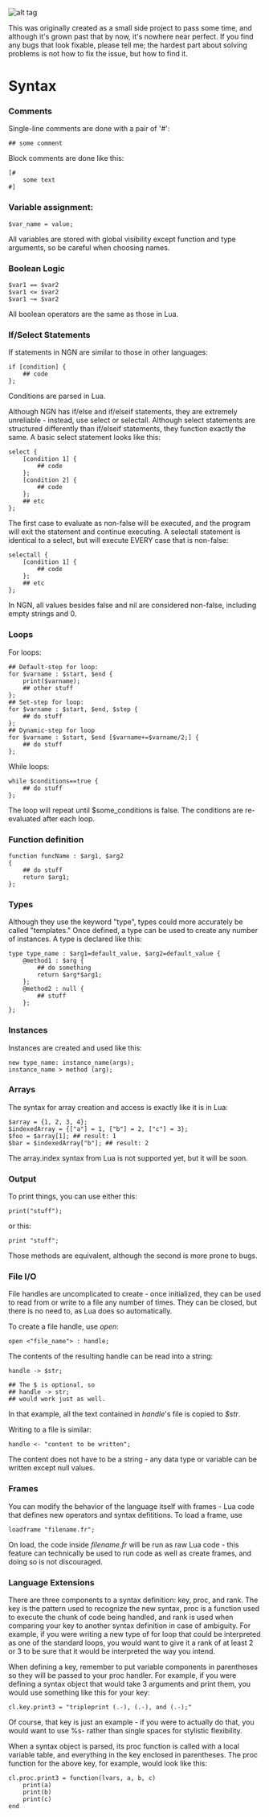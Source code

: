 ![alt tag](img/types.png)

This was originally created as a small side project to pass some time, and although it's grown past that by now, it's nowhere near perfect. If you find any bugs that look fixable, please tell me; the hardest part about solving problems is not how to fix the issue, but how to find it.
# Syntax #
### Comments ###
Single-line comments are done with a pair of '#':

    ## some comment
Block comments are done like this:

    [#
	    some text
	#]

### Variable assignment: ###
    $var_name = value;
All variables are stored with global visibility except function and type arguments, so be careful when choosing names.
### Boolean Logic ###

    $var1 == $var2
    $var1 <= $var2
    $var1 ~= $var2

All boolean operators are the same as those in Lua.
### If/Select Statements ###
If statements in NGN are similar to those in other languages:

    if [condition] {
        ## code
    };
Conditions are parsed in Lua.

Although NGN has if/else and if/elseif statements, they are extremely unreliable - instead, use select or selectall. Although select statements are structured differently than if/elseif statements, they function exactly the same. A basic select statement looks like this:

    select {
        [condition 1] {
            ## code
        };
        [condition 2] {
            ## code
        };
        ## etc
    };
The first case to evaluate as non-false will be executed, and the program will exit the statement and continue executing. A selectall statement is identical to a select, but will execute EVERY case that is non-false:

    selectall {
        [condition 1] {
            ## code
        };
        ## etc
    };
In NGN, all values besides false and nil are considered non-false, including empty strings and 0.
### Loops ###
For loops:

    ## Default-step for loop:
    for $varname : $start, $end {
        print($varname);
        ## other stuff
    };
    ## Set-step for loop:
    for $varname : $start, $end, $step {
        ## do stuff
    };
    ## Dynamic-step for loop
    for $varname : $start, $end [$varname+=$varname/2;] {
        ## do stuff
    };
While loops:

    while $conditions==true {
        ## do stuff
    };
The loop will repeat until $some_conditions is false. The conditions are re-evaluated after each loop.
### Function definition ###

    function funcName : $arg1, $arg2
    {
	    ## do stuff
	    return $arg1;
	};
### Types ###
Although they use the keyword "type", types could more accurately be called "templates." Once defined, a type can be used to create any number of instances. A type is declared like this:

    type type_name : $arg1=default_value, $arg2=default_value {
	    @method1 : $arg {
		    ## do something
		    return $arg*$arg1;
		};
		@method2 : null {
			## stuff
		};
	};
### Instances ###
Instances are created and used like this:

    new type_name: instance_name(args);
    instance_name > method (arg);
### Arrays ###
The syntax for array creation and access is exactly like it is in Lua:

    $array = {1, 2, 3, 4};
    $indexedArray = {["a"] = 1, ["b"] = 2, ["c"] = 3};
    $foo = $array[1]; ## result: 1
    $bar = $indexedArray["b"]; ## result: 2
The array.index syntax from Lua is not supported yet, but it will be soon.
### Output ###
To print things, you can use either this:

    print("stuff");
or this:

    print "stuff";
Those methods are equivalent, although the second is more prone to bugs.
### File I/O ###
File handles are uncomplicated to create - once initialized, they can be used to read from or write to a file any number of times. They can be closed, but there is no need to, as Lua does so automatically.

To create a file handle, use *open*:

    open <"file_name"> : handle;
The contents of the resulting handle can be read into a string:

    handle -> $str;

    ## The $ is optional, so
    ## handle -> str;
    ## would work just as well.
In that example, all the text contained in *handle*'s file is copied to *$str*.

Writing to a file is similar:

    handle <- "content to be written";
The content does not have to be a string - any data type or variable can be written except null values.
### Frames ###
You can modify the behavior of the language itself with frames - Lua code that defines new operators and syntax defititions. To load a frame, use

    loadframe "filename.fr";
On load, the code inside *filename.fr* will be run as raw Lua code - this feature can technically be used to run code as well as create frames, and doing so is not discouraged.
### Language Extensions ###
There are three components to a syntax definition: key, proc, and rank. The key is the pattern used to recognize the new syntax, proc is a function used to execute the chunk of code being handled, and rank is used when comparing your key to another syntax definition in case of ambiguity. For example, if you were writing a new type of for loop that could be interpreted as one of the standard loops, you would want to give it a rank of at least 2 or 3 to be sure that it would be interpreted the way you intend.

When defining a key, remember to put variable components in parentheses so they will be passed to your proc handler.
For example, if you were defining a syntax object that would take 3 arguments and print them, you would use something like this for your key:

    cl.key.print3 = "tripleprint (.-), (.-), and (.-);"
Of course, that key is just an example - if you were to actually do that, you would want to use %s- rather than single spaces for stylistic flexibility.

When a syntax object is parsed, its proc function is called with a local variable table, and everything in the key enclosed in parentheses. The proc function for the above key, for example, would look like this:

    cl.proc.print3 = function(lvars, a, b, c)
        print(a)
        print(b)
        print(c)
    end
